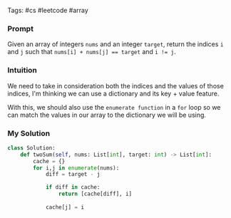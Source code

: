 Tags: #cs #leetcode #array
### Prompt
Given an array of integers `nums` and an integer `target`, return the indices `i` and `j` such that `nums[i] + nums[j] == target` and `i != j`.
### Intuition
We need to take in consideration both the indices and the values of those indices, I'm thinking we can use a dictionary and its key + value feature. 

With this, we should also use the `enumerate function` in a `for` loop so we can match the values in our array to the dictionary we will be using.
### My Solution

```python
class Solution:
    def twoSum(self, nums: List[int], target: int) -> List[int]:
        cache = {}
        for i,j in enumerate(nums):
            diff = target - j

            if diff in cache:
                return [cache[diff], i]
            
            cache[j] = i
```

